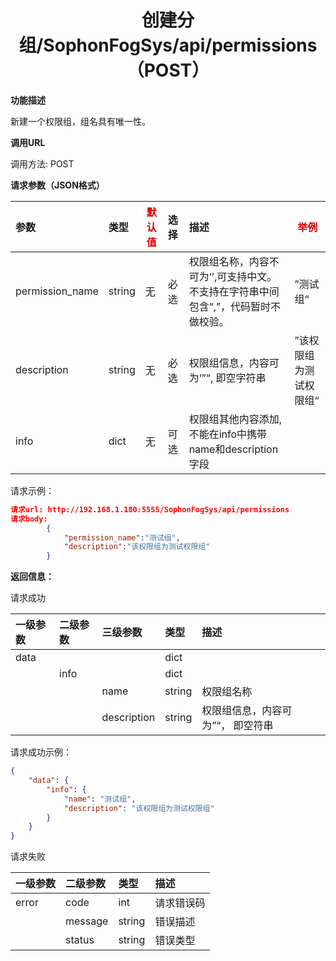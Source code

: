 # <center>创建分组/SophonFogSys/api/permissions（POST）</center>

**功能描述**

新建一个权限组，组名具有唯一性。

**调用URL**

调用方法: POST

**请求参数（JSON格式）**

| 参数            | 类型   | <font color="#dd0000">默认值</font> | 选择 | 描述                                                         | <font color="#dd0000">举例</font> |
| :-------------- | :----- | ----------------------------------- | :--- | :----------------------------------------------------------- | --------------------------------- |
| permission_name | string | 无                                  | 必选 | 权限组名称，内容不可为‘’,可支持中文。不支持在字符串中间包含“,”，代码暂时不做校验。 | ”测试组“                          |
| description     | string | 无                                  | 必选 | 权限组信息，内容可为‘”“, 即空字符串                          | ”该权限组为测试权限组“            |
| info            | dict   | 无                                  | 可选 | 权限组其他内容添加, 不能在info中携带name和description字段    |                                   |

请求示例：

```json
请求url: http://192.168.1.180:5555/SophonFogSys/api/permissions
请求body:
        {
            "permission_name":"测试组",
            "description":"该权限组为测试权限组"
        }
```

**返回信息：**

请求成功

| 一级参数 | 二级参数 | 三级参数    | 类型   | 描述                              |
| :------- | :------- | :---------- | :----- | :-------------------------------- |
| data     |          |             | dict   |                                   |
|          | info     |             | dict   |                                   |
|          |          | name        | string | 权限组名称                        |
|          |          | description | string | 权限组信息，内容可为”“， 即空符串 |

请求成功示例：

```json
{
    "data": {
        "info": {
            "name": "测试组",
            "description": "该权限组为测试权限组"
        }
    }
}
```

请求失败

| 一级参数 | 二级参数 | 类型   | 描述       |
| :------- | :------- | :----- | :--------- |
| error    | code     | int    | 请求错误码 |
|          | message  | string | 错误描述   |
|          | status   | string | 错误类型   |
